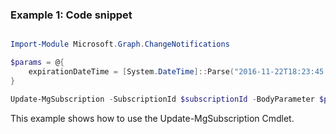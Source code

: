 ### Example 1: Code snippet

```powershell

Import-Module Microsoft.Graph.ChangeNotifications

$params = @{
	expirationDateTime = [System.DateTime]::Parse("2016-11-22T18:23:45.9356913Z")
}

Update-MgSubscription -SubscriptionId $subscriptionId -BodyParameter $params

```
This example shows how to use the Update-MgSubscription Cmdlet.

